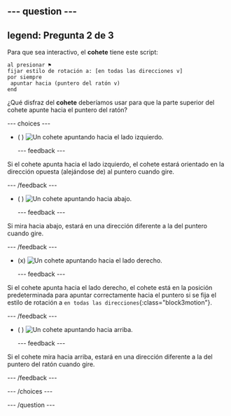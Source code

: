 --- question ---
---
legend: Pregunta 2 de 3
---

Para que sea interactivo, el **cohete** tiene este script:

```blocks3
al presionar ⚑
fijar estilo de rotación a: [en todas las direcciones v]
por siempre 
 apuntar hacia (puntero del ratón v)
end
```

¿Qué disfraz del **cohete** deberíamos usar para que la parte superior del cohete apunte hacia el puntero del ratón?

--- choices ---

- ( ) ![Un cohete apuntando hacia el lado izquierdo.](images/rocket_left.png)

  --- feedback ---

Si el cohete apunta hacia el lado izquierdo, el cohete estará orientado en la dirección opuesta (alejándose de) al puntero cuando gire.

  --- /feedback ---

- ( ) ![Un cohete apuntando hacia abajo.](images/rocket_down.png)

  --- feedback ---

Si mira hacia abajo, estará en una dirección diferente a la del puntero cuando gire.

  --- /feedback ---

- (x) ![Un cohete apuntando hacia el lado derecho.](images/rocket_right.png)

  --- feedback ---

Si el cohete apunta hacia el lado derecho, el cohete está en la posición predeterminada para apuntar correctamente hacia el puntero si se fija el estilo de rotación a `en todas las direcciones`{:class="block3motion"}.

  --- /feedback ---

- ( ) ![Un cohete apuntando hacia arriba.](images/rocket_up.png)

  --- feedback ---

Si el cohete mira hacia arriba, estará en una dirección diferente a la del puntero del ratón cuando gire.

  --- /feedback ---

--- /choices ---

--- /question ---
